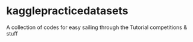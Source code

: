 # kagglepracticedatasets
A collection of codes for easy sailing through the Tutorial competitions &amp; stuff
